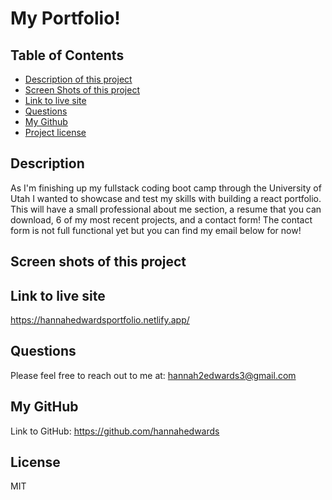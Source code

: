 # My Portfolio!
## Table of Contents
- [Description of this project](#Description)
- [Screen Shots of this project](#Screen-shots)
- [Link to live site](#Link)
- [Questions](#Email)
- [My Github](#GitHub)
- [Project license](#License)
## Description
As I'm finishing up my fullstack coding boot camp through the University of Utah I wanted to showcase and test my skills with building a react portfolio. This will have a small professional about me section, a resume that you can download, 6 of my most recent projects, and a contact form! The contact form is not full functional yet but you can find my email below for now!
## Screen shots of this project

## Link to live site
https://hannahedwardsportfolio.netlify.app/
## Questions
Please feel free to reach out to me at: hannah2edwards3@gmail.com
## My GitHub
Link to GitHub: https://github.com/hannahedwards
## License
MIT
